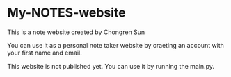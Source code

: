# My-NOTES-website

This is a note website created by Chongren Sun

You can use it as a personal note taker website by craeting an account with your first name and email.

This website is not published yet. You can use it by running the main.py.

